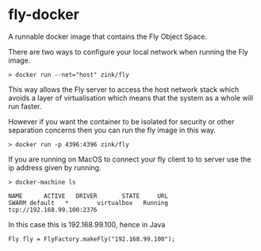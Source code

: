 # fly-docker

A runnable docker image that contains the Fly Object Space.

There are two ways to configure your local network when running the Fly image.
 
```
> docker run --net="host" zink/fly
```

This way allows the Fly server to access the host network stack which avoids a layer of virtualisation 
which means that the system as a whole will run faster.

However if you want the container to be isolated for security or other separation concerns then you can 
run the fly image in this way.
 
```
> docker run -p 4396:4396 zink/fly
```

If you are running on MacOS to connect your fly client to to server use the ip address given by running.

```
> docker-machine ls
```

`
NAME      ACTIVE   DRIVER       STATE     URL                         SWARM
default   *        virtualbox   Running   tcp://192.168.99.100:2376   
`

In this case this is 192.168.99.100, hence in Java 

```
Fly fly = FlyFactory.makeFly("192.168.99.100");
```



